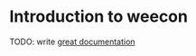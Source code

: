 # Introduction to weecon

TODO: write [great documentation](http://jacobian.org/writing/what-to-write/)
